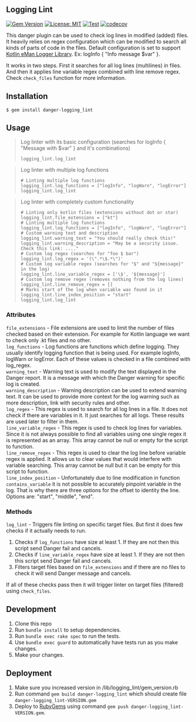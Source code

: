 ## Logging Lint
[![Gem Version](https://badge.fury.io/rb/danger-logging_lint.svg)](https://badge.fury.io/rb/danger-logging_lint) [![License: MIT](https://img.shields.io/badge/License-MIT-yellow.svg)](https://github.com/eManPrague/danger-logging_lint/blob/master/LICENSE.txt) [![Test](https://github.com/eManPrague/danger-logging_lint/actions/workflows/test.yml/badge.svg)](https://github.com/eManPrague/danger-logging_lint/actions/workflows/test.yml) [![codecov](https://codecov.io/gh/eManPrague/danger-logging_lint/branch/master/graph/badge.svg?token=Z2RZKYNBVI)](https://codecov.io/gh/eManPrague/danger-logging_lint)


This danger plugin can be used to check log lines in modified (added) files. It heavily relies on regex configuration which can be modified to search all kinds of parts of code in the files. Default configuration is set to support [Kotlin eMan Logger Library](https://github.com/eManPrague/logger-ktx). Ex: logInfo { "Info message $var" }.

It works in two steps. First it searches for all log lines (multilines) in files. And then it applies line variable regex combined with line remove regex. Check `check_files` function for more information.

## Installation

    $ gem install danger-logging_lint

## Usage

> Log linter with its basic configuration (searches for logInfo { "Message with $var" } and it's combinations)
> ```
> logging_lint.log_lint
> ```

> Log linter with multiple log functions
> ```
> # Linting multiple log functions
> logging_lint.log_functions = ["logInfo", "logWarn", "logError"]
> logging_lint.log_lint
> ```


> Log linter with completely custom functionality
> ```
> # Linting only kotlin files (extensions without dot or star)
> logging_lint.file_extensions = ["kt"]
> # Linting multiple log functions
> logging_lint.log_functions = ["logInfo", "logWarn", "logError"]
> # Custom warning text and description
> logging_lint.warning_text = "You should really check this!"
> logging_lint.warning_description = "May be a security issue. Check this link: ...."
> # Custom log regex (searches for "foo $ bar")
> logging_lint.log_regex = '(\".*\$.*\")'
> # Custom log variable regex (searches for "$" and "${message}" in the log)
> logging_lint.line_variable_regex = ['\$', '${message}']
> # Custom log remove regex (removes nothing from the log lines)
> logging_lint.line_remove_regex = []
> # Marks start of the log when variable was found in it
> logging_lint.line_index_position = "start"
> logging_lint.log_lint
> ```

### Attributes

`file_extensions` - File extensions are used to limit the number of files checked based on their extension. For example for Kotlin language we want to check only .kt files and no other.  
`log_functions` - Log functions are functions which define logging. They usually identify logging function that is being used. For example logInfo, logWarn or logError. Each of these values is checked in a file combined with log_regex.  
`warning_text` - Warning text is used to modify the text displayed in the Danger report. It is a message with which the Danger warning for specific log is created.  
`warning_description` - Warning description can be used to extend warning text. It can be used to provide more context for the log warning such as more description, link with security rules and other.  
`log_regex` - This regex is used to search for all log lines in a file. It does not check if there are variables in it. It just searches for all logs. These results are used later to filter in them.  
`line_variable_regex` - This regex is used to check log lines for variables. Since it is not always possible to find all variables using one single regex it is represented as an array. This array cannot be null or empty for the script to function.  
`line_remove_regex` - This regex is used to clear the log line before variable regex is applied. It allows us to clear values that would interfere with variable searching. This array cannot be null but it can be empty for this script to function.  
`line_index_position` - Unfortunately due to line modification in function `contains_variable` it is not possible to accurately pinpoint variable in the log. That is why there are three options for the offset to identity the line. Options are: "start", "middle", "end".

### Methods

`log_lint` - Triggers file linting on specific target files. But first it does few checks if it actually needs to run.
1) Checks if `log_functions` have size at least 1. If they are not then this script send Danger fail and cancels.
2) Checks if `line_variable_regex` have size at least 1. If they are not then this script send Danger fail and
cancels.
3) Filters target files based on `file_extensions` and if there are no files to check it will send Danger message
and cancels.

If all of these checks pass then it will trigger linter on target files (filtered) using `check_files`.

## Development

1. Clone this repo
2. Run `bundle install` to setup dependencies.
3. Run `bundle exec rake spec` to run the tests.
4. Use `bundle exec guard` to automatically have tests run as you make changes.
5. Make your changes.

## Deployment

1. Make sure you increased version in /lib/logging_lint/gem_version.rb
2. Run command `gem build danger-logging_lint` which should create file `danger-logging_lint-VERSION.gem`
3. Deploy to [RubyGems](https://rubygems.org/) using command `gem push danger-logging_lint-VERSION.gem`.
